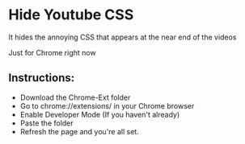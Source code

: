 # Hide Youtube CSS

It hides the annoying CSS that appears at the near end of the videos

Just for Chrome right now

## Instructions:
- Download the Chrome-Ext folder
- Go to chrome://extensions/ in your Chrome browser
- Enable Developer Mode (If you haven't already)
- Paste the folder
- Refresh the page and you're all set.
